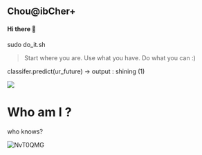 ## Chou@ibCher+

#### Hi there 👋
sudo do_it.sh
</br>
> Start where you are. Use what you have. Do what you can :)

classifer.predict(ur_future)
-> output : shining (1)

![](https://komarev.com/ghpvc/?username=chouaibcher&color=grey)

# Who am I ?
who knows?
</br>

![NvT0QMG](https://github.com/user-attachments/assets/a8b07783-c39a-4cbc-b555-8ea1f8d36d1c)

</br>
</br>
</br>


<!--

[![Top Langs](https://github-readme-stats.vercel.app/api/top-langs/?username=chouaibcher&layout=pie&theme=dracula)](https://github.com/chouaibcher)


**chouaibcher/chouaibcher** is a ✨ _special_ ✨ repository because its `README.md` (this file) appears on your GitHub profile.

Here are some ideas to get you started:

- 🔭 I’m currently working on ...
- 🌱 I’m currently learning ...
- 👯 I’m looking to collaborate on ...
- 🤔 I’m looking for help with ...
- 💬 Ask me about ...
- 📫 How to reach me: ...
- 😄 Pronouns: ...
- ⚡ Fun fact: ...

